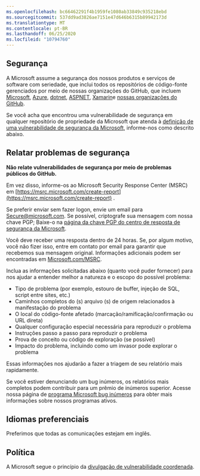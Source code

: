 ```yaml
---
ms.openlocfilehash: bc66462291f4b1959fe1080ab33849c935218ebd
ms.sourcegitcommit: 537dd9ad3826ae7151e47d646b6315b89942173d
ms.translationtype: MT
ms.contentlocale: pt-BR
ms.lasthandoff: 06/25/2020
ms.locfileid: "10794760"
---
```

<!-- BEGIN MICROSOFT SECURITY.MD V0.0.5 BLOCK -->

## Segurança

A Microsoft assume a segurança dos nossos produtos e serviços de software com seriedade, que inclui todos os repositórios de código-fonte gerenciados por meio de nossas organizações do GitHub, que incluem [Microsoft](https://github.com/Microsoft), [Azure](https://github.com/Azure), [dotnet](https://github.com/dotnet), [ASPNET](https://github.com/aspnet), [Xamarin](https://github.com/xamarin)e [nossas organizações do GitHub](https://opensource.microsoft.com/).

Se você acha que encontrou uma vulnerabilidade de segurança em qualquer repositório de propriedade da Microsoft que atenda à [definição de uma vulnerabilidade de segurança da Microsoft](https://docs.microsoft.com/en-us/previous-versions/tn-archive/cc751383(v=technet.10)), informe-nos como descrito abaixo.

## Relatar problemas de segurança

**Não relate vulnerabilidades de segurança por meio de problemas públicos do GitHub.**

Em vez disso, informe-os ao Microsoft Security Response Center (MSRC) em [https://msrc.microsoft.com/create-report](https://msrc.microsoft.com/create-report) .

Se preferir enviar sem fazer logon, envie um email para [Secure@microsoft.com](mailto:secure@microsoft.com).  Se possível, criptografe sua mensagem com nossa chave PGP; Baixe-o na [página da chave PGP do centro de resposta de segurança da Microsoft](https://www.microsoft.com/en-us/msrc/pgp-key-msrc).

Você deve receber uma resposta dentro de 24 horas. Se, por algum motivo, você não fizer isso, entre em contato por email para garantir que recebemos sua mensagem original. Informações adicionais podem ser encontradas em [Microsoft.com/MSRC](https://www.microsoft.com/msrc). 

Inclua as informações solicitadas abaixo (quanto você puder fornecer) para nos ajudar a entender melhor a natureza e o escopo do possível problema:

  * Tipo de problema (por exemplo, estouro de buffer, injeção de SQL, script entre sites, etc.)
  * Caminhos completos do (s) arquivo (s) de origem relacionados à manifestação do problema
  * O local do código-fonte afetado (marcação/ramificação/confirmação ou URL direta)
  * Qualquer configuração especial necessária para reproduzir o problema
  * Instruções passo a passo para reproduzir o problema
  * Prova de conceito ou código de exploração (se possível)
  * Impacto do problema, incluindo como um invasor pode explorar o problema

Essas informações nos ajudarão a fazer a triagem de seu relatório mais rapidamente.

Se você estiver denunciando um bug inúmeros, os relatórios mais completos podem contribuir para um prêmio de inúmeros superior. Acesse nossa página de [programa Microsoft bug inúmeros](https://microsoft.com/msrc/bounty) para obter mais informações sobre nossos programas ativos.

## Idiomas preferenciais

Preferimos que todas as comunicações estejam em inglês.

## Política

A Microsoft segue o princípio da [divulgação de vulnerabilidade coordenada](https://www.microsoft.com/en-us/msrc/cvd).

<!-- END MICROSOFT SECURITY.MD BLOCK -->